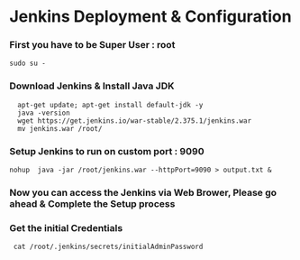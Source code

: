 # Jenkins Deployment & Configuration


### First you have to be Super User : root
```
sudo su - 
```

### Download Jenkins & Install Java JDK
```
  apt-get update; apt-get install default-jdk -y
  java -version
  wget https://get.jenkins.io/war-stable/2.375.1/jenkins.war
  mv jenkins.war /root/
```


### Setup Jenkins to run on custom port : 9090
```
nohup  java -jar /root/jenkins.war --httpPort=9090 > output.txt & 
```

### Now you can access the Jenkins via Web Brower, Please go ahead & Complete the Setup process 


### Get the initial Credentials
```
 cat /root/.jenkins/secrets/initialAdminPassword
```
